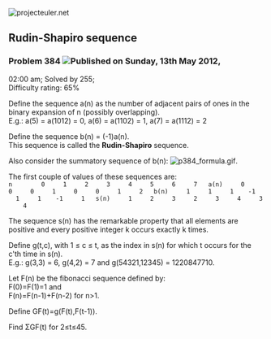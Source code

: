 ![projecteuler.net](images/print_page_logo.png)

## Rudin-Shapiro sequence

### Problem 384 ![](images/icon_info.png)Published on Sunday, 13th May 2012,
02:00 am; Solved by 255;  
Difficulty rating: 65%

Define the sequence a(n) as the number of adjacent pairs of ones in the binary
expansion of n (possibly overlapping).  
E.g.: a(5) = a(1012) = 0, a(6) = a(1102) = 1, a(7) = a(1112) = 2

Define the sequence b(n) = (-1)a(n).  
This sequence is called the **Rudin-Shapiro** sequence.

Also consider the summatory sequence of b(n):
![p384_formula.gif](project/images/p384_formula.gif).

The first couple of values of these sequences are:  
`n        0     1     2     3     4     5     6     7  
a(n)     0     0     0     1     0     0     1     2  
b(n)     1     1     1    -1     1     1    -1     1  
s(n)     1     2     3     2     3     4     3     4`

The sequence s(n) has the remarkable property that all elements are positive
and every positive integer k occurs exactly k times.

Define g(t,c), with 1 ≤ c ≤ t, as the index in s(n) for which t occurs for the
c'th time in s(n).  
E.g.: g(3,3) = 6, g(4,2) = 7 and g(54321,12345) = 1220847710.

Let F(n) be the fibonacci sequence defined by:  
F(0)=F(1)=1 and  
F(n)=F(n-1)+F(n-2) for n&gt;1.

Define GF(t)=g(F(t),F(t-1)).

Find ΣGF(t) for 2≤t≤45.

  
  

